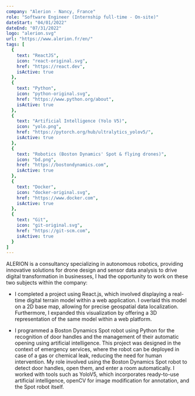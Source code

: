 ```yaml
---
company: "Alerion - Nancy, France"
role: "Software Engineer (Internship full-time - On-site)"
dateStart: "04/01/2022"
dateEnd: "07/31/2022"
logo: "alerion.svg"
url: "https://www.alerion.fr/en/"
tags: [
  { 
    text: "ReactJS", 
    icon: "react-original.svg", 
    href: "https://react.dev",
    isActive: true
  },
  { 
    text: "Python", 
    icon: "python-original.svg",
    href: "https://www.python.org/about",
    isActive: true
  },
  { 
    text: "Artificial Intelligence (Yolo V5)", 
    icon: "yolo.png",
    href: "https://pytorch.org/hub/ultralytics_yolov5/",
    isActive: true
  },
  { 
    text: "Robotics (Boston Dynamics' Spot & flying drones)", 
    icon: "bd.png",
    href: "https://bostondynamics.com",
    isActive: true
  },
  { 
    text: "Docker", 
    icon: "docker-original.svg", 
    href: "https://www.docker.com",
    isActive: true
  },
  { 
    text: "Git", 
    icon: "git-original.svg", 
    href: "https://git-scm.com",
    isActive: true
  }
]
---
```


ALERION is a consultancy specializing in autonomous robotics, providing innovative solutions for drone design and sensor data analysis to drive digital transformation in businesses, I had the opportunity to work on these two subjects within the company:

- I completed a project using React.js, which involved displaying a real-time digital terrain model within a web application. I overlaid this model on a 2D base map, allowing for precise geospatial data localization. Furthermore, I expanded this visualization by offering a 3D representation of the same model within a web platform.

- I programmed a Boston Dynamics Spot robot using Python for the recognition of door handles and the management of their automatic opening using artificial intelligence. This project was designed in the context of emergency services, where the robot can be deployed in case of a gas or chemical leak, reducing the need for human intervention. My role involved using the Boston Dynamics Spot robot to detect door handles, open them, and enter a room automatically. I worked with tools such as YoloV5, which incorporates ready-to-use artificial intelligence, openCV for image modification for annotation, and the Spot robot itself.